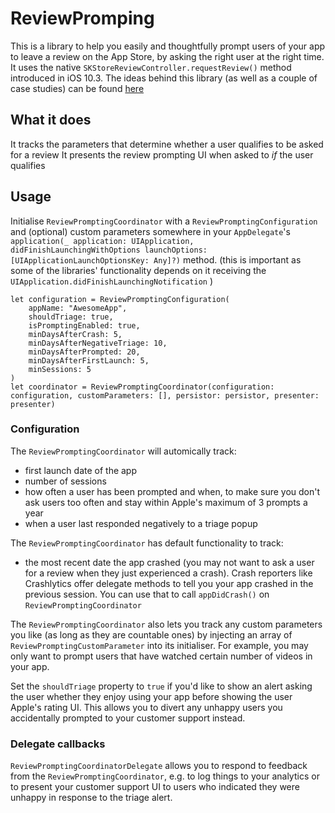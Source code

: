 # ReviewPromping

This is a library to help you easily and thoughtfully prompt users of your app to leave a review on the App Store, by asking the right user at the right time. It uses the native `SKStoreReviewController.requestReview()` method introduced in iOS 10.3.
The ideas behind this library (as well as a couple of case studies)  can be found [here](https://www.youtube.com/watch?v=9DI3qnbqa8o&list=PLRdg1MF7wOwyjzRyDMqNXkFhwV7tmoCki&index=13)

## What it does

It tracks the parameters that determine whether a user qualifies to be asked for a review
It presents the review prompting UI when asked to *if* the user qualifies

## Usage

Initialise `ReviewPromptingCoordinator` with a `ReviewPromptingConfiguration` and (optional) custom parameters somewhere in your `AppDelegate`'s  `application(_ application: UIApplication, didFinishLaunchingWithOptions launchOptions: [UIApplicationLaunchOptionsKey: Any]?)`  method.
(this is important as some of the libraries' functionality depends on it receiving the `UIApplication.didFinishLaunchingNotification` )

```
let configuration = ReviewPromptingConfiguration(
    appName: "AwesomeApp", 
    shouldTriage: true, 
    isPromptingEnabled: true, 
    minDaysAfterCrash: 5, 
    minDaysAfterNegativeTriage: 10, 
    minDaysAfterPrompted: 20, 
    minDaysAfterFirstLaunch: 5, 
    minSessions: 5
)
let coordinator = ReviewPromptingCoordinator(configuration: configuration, customParameters: [], persistor: persistor, presenter: presenter)
```
### Configuration

The `ReviewPromptingCoordinator` will automically track:
- first launch date of the app
- number of sessions 
- how often a user has been prompted and when, to make sure you don't ask users too often and stay within Apple's maximum of 3 prompts a year
- when a user last responded negatively to a triage popup

The `ReviewPromptingCoordinator` has default functionality to track:
- the most recent date the app crashed (you may not want to ask a user for a review when they just experienced a crash). Crash reporters like Crashlytics offer delegate methods to tell you your app crashed in the previous session. You can use that to call `appDidCrash()` on `ReviewPromptingCoordinator`

The `ReviewPromptingCoordinator` also lets you track any custom parameters you like (as long as they are countable ones) by injecting an array of `ReviewPromptingCustomParameter` into its initialiser. For example, you may only want to prompt users that have watched certain number of videos in your app.

Set the `shouldTriage` property to `true` if you'd like to show an alert asking the user whether they enjoy using your app before showing the user Apple's rating UI. This allows you to divert any unhappy users you accidentally prompted to your customer support instead.

### Delegate callbacks

`ReviewPromptingCoordinatorDelegate` allows you to respond to feedback from the `ReviewPromptingCoordinator`, e.g. to log things to your analytics or to present your customer support UI to users who indicated they were unhappy in response to the triage alert.

